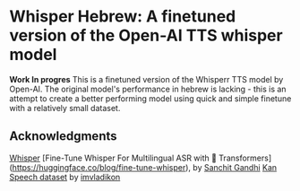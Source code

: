 # Whisper Hebrew: A finetuned version of the Open-AI TTS whisper model
**Work In progres**
This is a finetuned version of the Whisperr TTS model by Open-AI. 
The original model's performance in hebrew is lacking - this is an attempt to create a better performing model using quick and simple finetune with a relatively small dataset.

## Acknowledgments
[Whisper](https://github.com/openai/whisper)
[Fine-Tune Whisper For Multilingual ASR with 🤗 Transformers] (https://huggingface.co/blog/fine-tune-whisper), by [Sanchit Gandhi](https://huggingface.co/sanchit-gandhi)
[Kan Speech dataset](https://huggingface.co/datasets/imvladikon/hebrew_speech_kan) by [imvladikon](https://github.com/imvladikon)